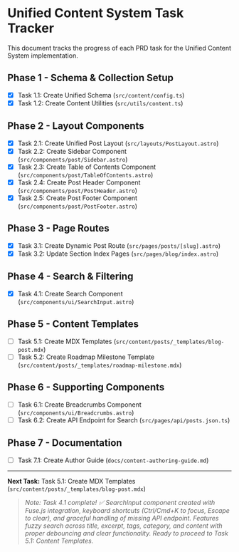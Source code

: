 # Unified Content System Task Tracker

This document tracks the progress of each PRD task for the Unified Content System implementation.

## Phase 1 - Schema & Collection Setup
- [x] Task 1.1: Create Unified Schema (`src/content/config.ts`)
- [x] Task 1.2: Create Content Utilities (`src/utils/content.ts`)

## Phase 2 - Layout Components
- [x] Task 2.1: Create Unified Post Layout (`src/layouts/PostLayout.astro`)
- [x] Task 2.2: Create Sidebar Component (`src/components/post/Sidebar.astro`)
- [x] Task 2.3: Create Table of Contents Component (`src/components/post/TableOfContents.astro`)
- [x] Task 2.4: Create Post Header Component (`src/components/post/PostHeader.astro`)
- [x] Task 2.5: Create Post Footer Component (`src/components/post/PostFooter.astro`)

## Phase 3 - Page Routes
- [x] Task 3.1: Create Dynamic Post Route (`src/pages/posts/[slug].astro`)
- [x] Task 3.2: Update Section Index Pages (`src/pages/blog/index.astro`)

## Phase 4 - Search & Filtering
- [x] Task 4.1: Create Search Component (`src/components/ui/SearchInput.astro`)

## Phase 5 - Content Templates
- [ ] Task 5.1: Create MDX Templates (`src/content/posts/_templates/blog-post.mdx`)
- [ ] Task 5.2: Create Roadmap Milestone Template (`src/content/posts/_templates/roadmap-milestone.mdx`)

## Phase 6 - Supporting Components
- [ ] Task 6.1: Create Breadcrumbs Component (`src/components/ui/Breadcrumbs.astro`)
- [ ] Task 6.2: Create API Endpoint for Search (`src/pages/api/posts.json.ts`)

## Phase 7 - Documentation
- [ ] Task 7.1: Create Author Guide (`docs/content-authoring-guide.md`)

---
**Next Task:** Task 5.1: Create MDX Templates (`src/content/posts/_templates/blog-post.mdx`)

> _Note: Task 4.1 complete! ✅ SearchInput component created with Fuse.js integration, keyboard shortcuts (Ctrl/Cmd+K to focus, Escape to clear), and graceful handling of missing API endpoint. Features fuzzy search across title, excerpt, tags, category, and content with proper debouncing and clear functionality. Ready to proceed to Task 5.1: Content Templates._
